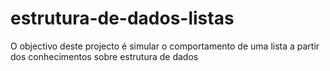 # estrutura-de-dados-listas
O objectivo deste projecto é simular o comportamento de uma lista a partir dos conhecimentos sobre estrutura de dados
